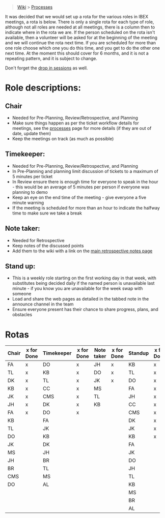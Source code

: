 > [Wiki](Home) > [Processes](Processes)

It was decided that we would set up a rota for the various roles in IBEX meetings, a rota is below. There is only a single rota for each type of role, although not all roles are needed at all meetings, there is a column then to indicate where in the rota we are. If the person scheduled on the rota isn't available, then a volunteer will be asked for at the beginning of the meeting and we will continue the rota next time. If you are scheduled for more than one role choose which one you do this time, and you get to do the other one next time. At the moment this should cover for 6 months, and it is not a repeating pattern, and it is subject to change.

Don't forget the [drop in sessions](https://github.com/ISISComputingGroup/IBEX/wiki/Instrument-Control-Drop-in-Session) as well.

# Role descriptions:
## Chair 
* Needed for Pre-Planning, Review/Retrospective, and Planning
* Make sure things happen as per the ticket workflow details for meetings, see the [processes](Processes) page for more details (if they are out of date, update them)
* Keep the meetings on track (as much as possible)

## Timekeeper:
* Needed for Pre-Planning, Review/Retrospective, and Planning
* In Pre-Planning and planning limit discussion of tickets to a maximum of 5 minutes per ticket
* In Review ensure there is enough time for everyone to speak in the hour - this would be an average of 5 minutes per person if everyone was planning to demo
* Keep an eye on the end time of the meeting - give everyone a five minute warning
* If the meeting is scheduled for more than an hour to indicate the halfway time to make sure we take a break

## Note taker:
* Needed for Retrospective
* Keep notes of the discussed points
* Add them to the wiki with a link on the [main retrospective notes page](Retrospective-Notes)

## Stand up:
* This is a weekly role starting on the first working day in that week, with substitutes being decided daily if the named person is unavailable last minute - if you know you are unavailable for the week swap with someone
* Load and share the web pages as detailed in the tabbed note in the announce channel in the team
* Ensure everyone present has their chance to share progress, plans, and obstacles

# Rotas

| Chair | x for Done | Timekeeper | x for Done | Note taker | x for Done |Standup | x for Done |
| --- | --- | --- | --- | --- | --- |--- | --- |
| FA | x | DO | x | JH | x |KB | x |
| TL | x | KB | x | DO | x |TL | x |
| DK | x | TL | x | JK | x |DO | x |
| KB | x | CC | x | MS |  |FA | x |
| JK | x | CMS | x | TL |  | JH | x |
| JH | x | DK | x | KB |  | CC | x |
| FA | x | DO | x |  |  |CMS | x |
| KB |  | FA |  |  |  |DK | x |
| TL |  | JK |  |  |  |JK | x |
| DO |  | KB |  |  |  |KB | x |
| JK |  | DK |  |  |  |FA |  |
| MS |  | JH |  |  |  |JK |  |
| JH |  | BR |  |  |  |DO |  |
| BR |  | TL |  |  |  |JH |  |
| CMS |  | MS |  |  |  |TL |  |
| DO |  | AL |  |  |  |KB |  |
|  |  |  |  |  |  |MS |  |
|  |  |  |  |  |  |BR |  |
|  |  |  |  |  |  |AL |  |

